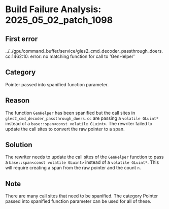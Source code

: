 # Build Failure Analysis: 2025_05_02_patch_1098

## First error

../../gpu/command_buffer/service/gles2_cmd_decoder_passthrough_doers.cc:1462:10: error: no matching function for call to 'GenHelper'

## Category
Pointer passed into spanified function parameter.

## Reason
The function `GenHelper` has been spanified but the call sites in `gles2_cmd_decoder_passthrough_doers.cc` are passing a `volatile GLuint*` instead of a `base::span<const volatile GLuint>`. The rewriter failed to update the call sites to convert the raw pointer to a span.

## Solution
The rewriter needs to update the call sites of the `GenHelper` function to pass a `base::span<const volatile GLuint>` instead of a `volatile GLuint*`. This will require creating a span from the raw pointer and the count `n`.

## Note
There are many call sites that need to be spanified. The category Pointer passed into spanified function parameter can be used for all of these.